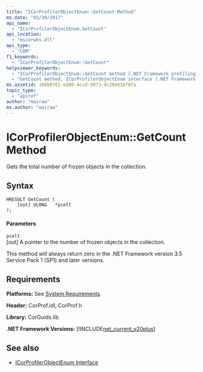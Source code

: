 ```yaml
---
title: "ICorProfilerObjectEnum::GetCount Method"
ms.date: "03/30/2017"
api_name: 
  - "ICorProfilerObjectEnum.GetCount"
api_location: 
  - "mscorwks.dll"
api_type: 
  - "COM"
f1_keywords: 
  - "ICorProfilerObjectEnum::GetCount"
helpviewer_keywords: 
  - "ICorProfilerObjectEnum::GetCount method [.NET Framework profiling]"
  - "GetCount method, ICorProfilerObjectEnum interface [.NET Framework profiling]"
ms.assetid: 166b0761-ed80-4ccd-9973-dc20e61bf8fa
topic_type: 
  - "apiref"
author: "mairaw"
ms.author: "mairaw"
---
```

# ICorProfilerObjectEnum::GetCount Method
Gets the total number of frozen objects in the collection.  
  
## Syntax  
  
```  
HRESULT GetCount (  
    [out] ULONG   *pcelt  
);  
```  
  
#### Parameters  
 `pcelt`  
 [out] A pointer to the number of frozen objects in the collection.  
  
 This method will always return zero in the .NET Framework version 3.5 Service Pack 1 (SP1) and later versions.  
  
## Requirements  
 **Platforms:** See [System Requirements](../../../../docs/framework/get-started/system-requirements.md).  
  
 **Header:** CorProf.idl, CorProf.h  
  
 **Library:** CorGuids.lib  
  
 **.NET Framework Versions:** [!INCLUDE[net_current_v20plus](../../../../includes/net-current-v20plus-md.md)]  
  
## See also
- [ICorProfilerObjectEnum Interface](../../../../docs/framework/unmanaged-api/profiling/icorprofilerobjectenum-interface.md)
